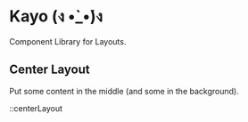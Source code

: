 # Kayo (ง •̀_•́)ง

Component Library for Layouts.

## Center Layout

Put some content in the middle (and some in the background).

::centerLayout